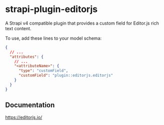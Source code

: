 # strapi-plugin-editorjs

A Strapi v4 compatible plugin that provides a custom field for Editor.js rich text content.

To use, add these lines to your model schema:

```json
{
  // ...
  "attributes": {
    // ...
    "<attributeName>": {
      "type": "customField",
      "customField": "plugin::editorjs.editorjs"
    }
  }
}
```

## Documentation

https://editorjs.io/
